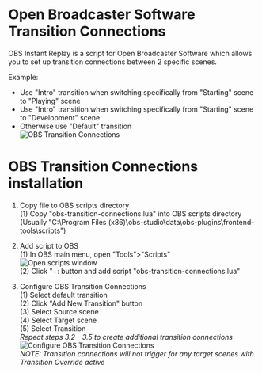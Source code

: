 # Open Broadcaster Software Transition Connections
OBS Instant Replay is a script for Open Broadcaster Software which allows you to set up transition connections between 2 specific scenes.  

Example:
- Use "Intro" transition when switching specifically from "Starting" scene to "Playing" scene
- Use "Intro" transition when switching specifically from "Starting" scene to "Development" scene
- Otherwise use "Default" transition  
![OBS Transition Connections](https://raw.githubusercontent.com/tomaae/obs-transition-connections/github-resources/obs_scripts_config.png)  


# OBS Transition Connections installation
1. Copy file to OBS scripts directory  
(1) Copy "obs-transition-connections.lua" into OBS scripts directory (Usually "C:\Program Files (x86)\obs-studio\data\obs-plugins\frontend-tools\scripts\")  

2. Add script to OBS  
(1) In OBS main menu, open "Tools">"Scripts"  
![Open scripts window](https://raw.githubusercontent.com/tomaae/obs-transition-connections/github-resources/obs_scripts_open.png)  
(2) Click "+: button and add script "obs-transition-connections.lua"  

3. Configure OBS Transition Connections  
(1) Select default transition  
(2) Click "Add New Transition" button  
(3) Select Source scene  
(4) Select Target scene  
(5) Select Transition  
*Repeat steps 3.2 - 3.5 to create additional transition connections*  
![Configure OBS Transition Connections](https://raw.githubusercontent.com/tomaae/obs-transition-connections/github-resources/obs_scripts_config.png)  
*NOTE: Transition connections will not trigger for any target scenes with Transition Override active*  
